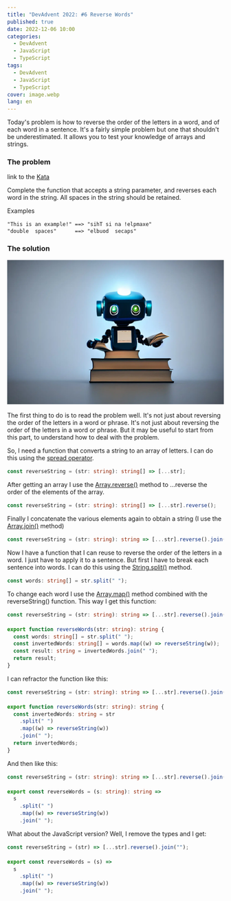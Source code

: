 ```yaml
---
title: "DevAdvent 2022: #6 Reverse Words"
published: true
date: 2022-12-06 10:00
categories:
  - DevAdvent
  - JavaScript
  - TypeScript
tags:
  - DevAdvent
  - JavaScript
  - TypeScript
cover: image.webp
lang: en
---
```


Today's problem is how to reverse the order of the letters in a word, and of each word in a sentence. It's a fairly simple problem but one that shouldn't be underestimated. It allows you to test your knowledge of arrays and strings.

### The problem

link to the [Kata](https://www.codewars.com/kata/5259b20d6021e9e14c0010d4)

Complete the function that accepts a string parameter, and reverses each word in the string. All spaces in the string should be retained.

Examples

```
"This is an example!" ==> "sihT si na !elpmaxe"
"double  spaces"      ==> "elbuod  secaps"
```

### The solution

![Immagine](./image-2.webp)

The first thing to do is to read the problem well. It's not just about reversing the order of the letters in a word or phrase. It's not just about reversing the order of the letters in a word or phrase. But it may be useful to start from this part, to understand how to deal with the problem.

So, I need a function that converts a string to an array of letters. I can do this using the [spread operator](https://developer.mozilla.org/en-US/docs/Web/JavaScript/Reference/Operators/Spread_syntax).

```ts
const reverseString = (str: string): string[] => [...str];
```

After getting an array I use the [Array.reverse()](https://developer.mozilla.org/en-US/docs/Web/JavaScript/Reference/Global_Objects/Array/reverse) method to ...reverse the order of the elements of the array.

```ts
const reverseString = (str: string): string[] => [...str].reverse();
```

Finally I concatenate the various elements again to obtain a string (I use the [Array.join()](https://developer.mozilla.org/en-US/docs/Web/JavaScript/Reference/Global_Objects/Array/join) method)

```ts
const reverseString = (str: string): string => [...str].reverse().join("");
```

Now I have a function that I can reuse to reverse the order of the letters in a word. I just have to apply it to a sentence. But first I have to break each sentence into words. I can do this using the [String.split()](https://developer.mozilla.org/en-US/docs/Web/JavaScript/Reference/Global_Objects/String/split) method.

```ts
const words: string[] = str.split(" ");
```

To change each word I use the [Array.map()](https://developer.mozilla.org/en-US/docs/Web/JavaScript/Reference/Global_Objects/Array/map) method combined with the reverseString() function. This way I get this function:

```ts
const reverseString = (str: string): string => [...str].reverse().join("");

export function reverseWords(str: string): string {
  const words: string[] = str.split(" ");
  const invertedWords: string[] = words.map((w) => reverseString(w));
  const result: string = invertedWords.join(" ");
  return result;
}
```

I can refractor the function like this:

```ts
const reverseString = (str: string): string => [...str].reverse().join("");

export function reverseWords(str: string): string {
  const invertedWords: string = str
    .split(" ")
    .map((w) => reverseString(w))
    .join(" ");
  return invertedWords;
}
```

And then like this:

```ts
const reverseString = (str: string): string => [...str].reverse().join("");

export const reverseWords = (s: string): string =>
  s
    .split(" ")
    .map((w) => reverseString(w))
    .join(" ");
```

What about the JavaScript version? Well, I remove the types and I get:

```js
const reverseString = (str) => [...str].reverse().join("");

export const reverseWords = (s) =>
  s
    .split(" ")
    .map((w) => reverseString(w))
    .join(" ");
```

